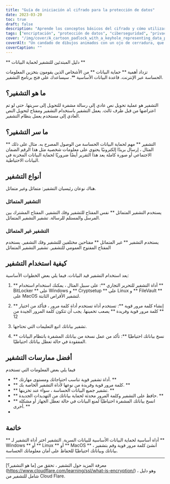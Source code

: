 ```yaml
---
title: "Guía de iniciación al cifrado para la protección de datos"
date: 2023-03-20
toc: true
draft: false
description: "Aprende los conceptos básicos del cifrado y cómo utilizarlo para proteger tus datos confidenciales con esta guía para principiantes sobre el cifrado."
tags: ["encriptación", "protección de datos", "ciberseguridad", "privacidad", "tecnología", "seguridad online", "encriptación simétrica", "encriptación asimétrica", "seguridad", "privacidad en internet", "criptografía", "mensajería encriptada", "seguridad digital", "privacidad de datos", "datos encriptados", "software de encriptación", "encriptación de datos", "seguridad informática", "seguridad en la red", "protección de contraseñas"].
cover: "/img/cover/A_cartoon_padlock_with_a_keyhole_representing_data_protection.png"
coverAlt: "Un candado de dibujos animados con un ojo de cerradura, que representa la protección de datos mediante cifrado".
coverCaption: ""
---
```


** دليل المبتدئين للتشفير لحماية البيانات **
 
 تزداد أهمية ** حماية البيانات ** من الأشخاص الذين يقومون بتخزين المعلومات الحساسة عبر الإنترنت. قاعدة البيانات الأساسية **. سيساعدك على فتح برنامج التشفير.
 
 ## ما هو التشفير؟
 
 التشفير هو عملية تحويل نص عادي إلى رسالة مشفرة للتحويل إلى سريتها. حتى لو تم اعتراضها من قبل طرف ثالث. يعمل التشفير باستخدام التشفير ومفتاح لتحويل النص العادي إلى مستخدم يعمل بنظام التشفير.
 
 ## ما سر التشفير؟
 
 ** التشفير ** مهم لحماية البيانات الحساسة من الوصول المصرح به. مثال على ذلك المثال ، إرسال بريدًا إلكترونيًا يحتوي على معلومات شخصية مثل هذا الرقم الضمان الاجتماعي أو صورة كاملة يعد هذا التقرير أيضًا ضروريًا لحماية البيانات المخزنة في البيانات الاحتياطية.
 
 ## أنواع التشفير
 
 هناك نوعان رئيسيان التشفير: متماثل وغير متماثل.
 
 ### التشفير المتماثل
 
 يستخدم التشفير المتماثل ** نفس المفتاح للتشفير وفك التشفير. المفتاح المشترك بين المرسل والمستلم للرسالة. تشفير التشفير المتماثل.
 
 ### التشفير غير المتماثل
 
 يستخدم التشفير ** غير المتماثل ** مفتاحين مختلفين للتشفير وفك التشفير. يستخدم المفتاح المفتوح العمومي للتشفير. تشفير التشفير المتماثل
 
 ## كيفية استخدام التشفير
 
 يعد استخدام التشفير قيد البيانات. فيما يلي بعض الخطوات الأساسية:
 
 1. ** أداة التشفير للتحرير التجاري **: على سبيل المثال ، يمكنك استخدام استخدام ** BitLocker ** على Windows و ** Cryptsetup ** على Linux و ** FileVault ** على MacOS لتشفير الأقراص الثابتة.
 
 2. ** إنشاء كلمة مرور قوية **: تستخدم أداة تستخدم أداة كلمة مرور ، فتأكد من اختيار ** كلمة مرور قوية وفريدة ** يصعب تخمينها. يجب أن تتكون كلمة المرور الجيدة من 12
 
 3. تشفير بياناتك اتبع التعليمات التي تحتاجها.
 
 4. ** نسخ بياناتك احتياطيًا **: تأكد من عمل نسخة من بياناتك المشفرة بانتظام البيانات المفقودة في حالة تعطل بياناتك احتياطيًا.
 
 ## أفضل ممارسات التشفير
 
 فيما يلي بعض المعلومات التي تستخدم
 
 - ** أداة تشفير قوية تناسب احتياجاتك ومستوى مهارتك. **
 - ** كلمة مرور قوية وفريدة من نوعها لأداة التشفير الخاصة بك. **
 - ** تشفير جميع البيانات الحساسة ، سواء عند تخزينها. **
 - ** حافظ على التشفير وكلمة المرور محدثة لحماية بياناتك من التهديدات الجديدة. **
 - ** انسخ بياناتك المشفرة احتياطيًا لمنع البيانات في حالة تعطل الجهاز أو مشكلة أخرى. **
 -
 ## خاتمة
 
 ** أداة أساسية لحماية البيانات الأساسية للبيانات السرية. التشفير اختر أداة التشفير لـ ** Windows ** أو ** Linux ** أو ** MacOS ** ، أنشئ كلمة مرور قوية وقم بتشفير بياناتك وبياناتك احتياطيًا للحفاظ على أمان معلوماتك الحساسة.
 
 ______
 
 معرفة المزيد حول التشفير ، تحقق من [ما هو التشفير؟] (https://www.cloudflare.com/learning/ssl/what-is-encryption/) ، وهو دليل شامل للتشفير من Cloud Flare.
